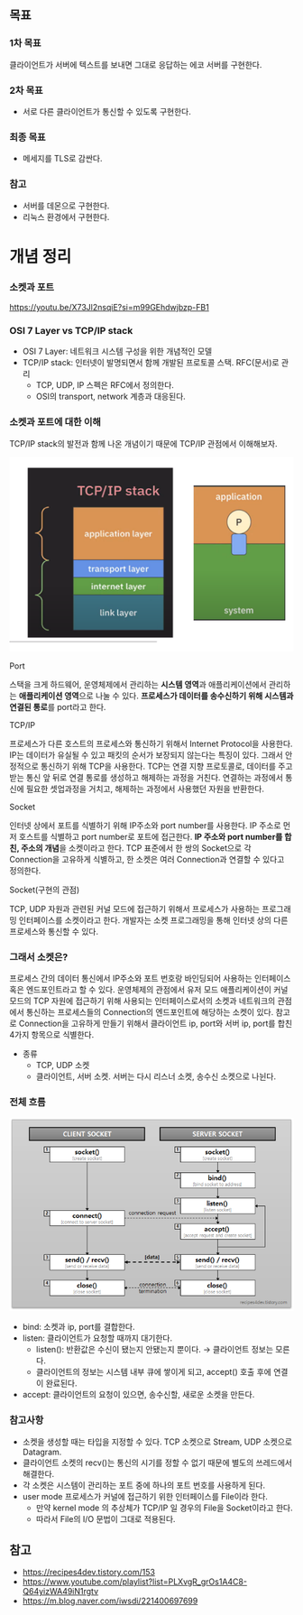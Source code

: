 ## 목표

### 1차 목표

클라이언트가 서버에 텍스트를 보내면 그대로 응답하는 에코 서버를 구현한다.

### 2차 목표

- 서로 다른 클라이언트가 통신할 수 있도록 구현한다.

### 최종 목표

- 메세지를 TLS로 감싼다.

### 참고
- 서버를 데몬으로 구현한다.
- 리눅스 환경에서 구현한다.

# 개념 정리

### 소켓과 포트

https://youtu.be/X73Jl2nsqiE?si=m99GEhdwjbzp-FB1

### OSI 7 Layer vs TCP/IP stack

- OSI 7 Layer: 네트워크 시스템 구성을 위한 개념적인 모델
- TCP/IP stack: 인터넷이 발명되면서 함께 개발된 프로토콜 스택. RFC(문서)로 관리
    - TCP, UDP, IP 스펙은 RFC에서 정의한다.
    - OSI의 transport, network 계층과 대응된다.

### 소켓과 포트에 대한 이해

TCP/IP stack의 발전과 함께 나온 개념이기 때문에 TCP/IP 관점에서 이해해보자.

![image.png](./images/tcpipstack.png)

Port

스택을 크게 하드웨어, 운영체제에서 관리하는 **시스템 영역**과 애플리케이션에서 관리하는 **애플리케이션 영역**으로 나눌 수 있다. **프로세스가 데이터를 송수신하기 위해 시스템과 연결된 통로**를 port라고 한다. 

TCP/IP

프로세스가 다른 호스트의 프로세스와 통신하기 위해서 Internet Protocol을 사용한다. IP는 데이터가 유실될 수 있고 패킷의 순서가 보장되지 않는다는 특징이 있다. 그래서 안정적으로 통신하기 위해 TCP을 사용한다. TCP는 연결 지향 프로토콜로, 데이터를 주고 받는 통신 앞 뒤로 연결 통로를 생성하고 해제하는 과정을 거친다. 연결하는 과정에서 통신에 필요한 셋업과정을 거치고, 해제하는 과정에서 사용했던 자원을 반환한다. 

Socket

인터넷 상에서 포트를 식별하기 위해 IP주소와 port number를 사용한다. IP 주소로 먼저 호스트를 식별하고 port number로 포트에 접근한다. **IP 주소와 port number를 합친, 주소의 개념**을 소켓이라고 한다. TCP 표준에서 한 쌍의 Socket으로 각 Connection을 고유하게 식별하고, 한 소켓은 여러 Connection과 연결할 수 있다고 정의한다.

Socket(구현의 관점)

TCP, UDP 자원과 관련된 커널 모드에 접근하기 위해서 프로세스가 사용하는 프로그래밍 인터페이스를 소켓이라고 한다. 개발자는 소켓 프로그래밍을 통해 인터넷 상의 다른 프로세스와 통신할 수 있다. 

### 그래서 소켓은?

프로세스 간의 데이터 통신에서 IP주소와 포트 번호랑 바인딩되어 사용하는 인터페이스 혹은 엔드포인트라고 할 수 있다. 운영체제의 관점에서 유저 모드 애플리케이션이 커널 모드의 TCP 자원에 접근하기 위해 사용되는 인터페이스로서의 소켓과 네트워크의 관점에서 통신하는 프로세스들의 Connection의 엔드포인트에 해당하는 소켓이 있다. 참고로 Connection을 고유하게 만들기 위해서 클라이언트 ip, port와 서버 ip, port를 합친 4가지 항목으로 식별한다.

- 종류
    - TCP, UDP 소켓
    - 클라이언트, 서버 소켓. 서버는 다시 리스너 소켓, 송수신 소켓으로 나뉜다.

### 전체 흐름

![image.png](./images/overview.png)

- bind: 소켓과 ip, port를 결합한다.
- listen: 클라이언트가 요청할 때까지 대기한다.
    - listen(): 반환값은 수신이 됐는지 안됐는지 뿐이다. → 클라이언트 정보는 모른다.
    - 클라이언트의 정보는 시스템 내부 큐에 쌓이게 되고, accept() 호출 후에 연결이 완료된다.
- accept: 클라이언트의 요청이 있으면, 송수신할, 새로운 소켓을 만든다.

### 참고사항

- 소켓을 생성할 때는 타입을 지정할 수 있다. TCP 소켓으로 Stream, UDP 소켓으로 Datagram.
- 클라이언트 소켓의 recv()는 통신의 시기를 정할 수 없기 때문에 별도의 쓰레드에서 해결한다.
- 각 소켓은 시스템이 관리하는 포트 중에 하나의 포트 번호를 사용하게 된다.
- user mode 프로세스가 커널에 접근하기 위한 인터페이스를 File이라 한다.
    - 만약 kernel mode 의 추상체가 TCP/IP 일 경우의 File을 Socket이라고 한다.
    - 따라서 File의 I/O 문법이 그대로 적용된다.

## 참고

- https://recipes4dev.tistory.com/153
- https://www.youtube.com/playlist?list=PLXvgR_grOs1A4C8-Q64yizWA49iN1rgtv
- https://m.blog.naver.com/iwsdi/221400697699
